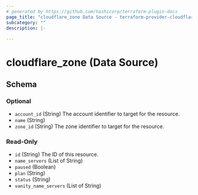 ```yaml
---
# generated by https://github.com/hashicorp/terraform-plugin-docs
page_title: "cloudflare_zone Data Source - terraform-provider-cloudflare"
subcategory: ""
description: |-
  
---
```


# cloudflare_zone (Data Source)





<!-- schema generated by tfplugindocs -->
## Schema

### Optional

- `account_id` (String) The account identifier to target for the resource.
- `name` (String)
- `zone_id` (String) The zone identifier to target for the resource.

### Read-Only

- `id` (String) The ID of this resource.
- `name_servers` (List of String)
- `paused` (Boolean)
- `plan` (String)
- `status` (String)
- `vanity_name_servers` (List of String)


